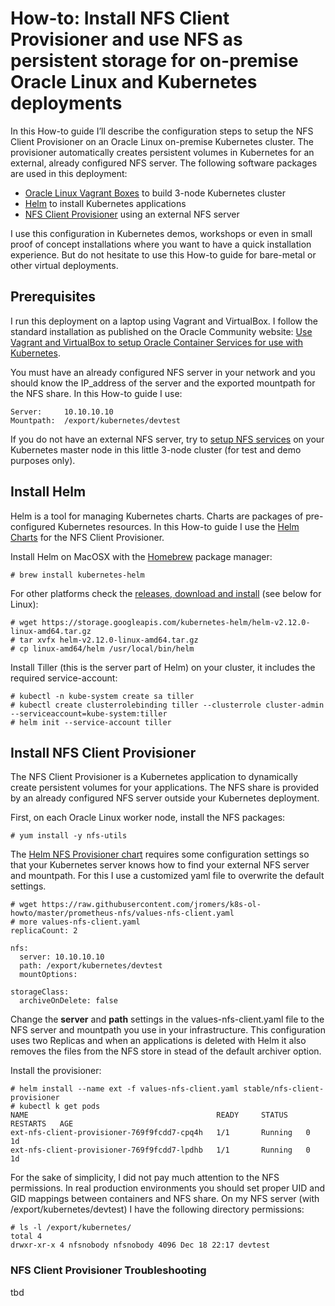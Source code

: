 # How-to: Install NFS Client Provisioner and use NFS as persistent storage for on-premise Oracle Linux and Kubernetes deployments

In this How-to guide I’ll describe the configuration steps to setup the NFS Client Provisioner on an Oracle Linux on-premise Kubernetes cluster. The provisioner automatically creates persistent volumes in Kubernetes for an external, already configured NFS server.  The following software packages are used in this deployment:

* [Oracle Linux Vagrant Boxes](https://github.com/oracle/vagrant-boxes) to build 3-node Kubernetes cluster
* [Helm](https://docs.helm.sh/) to install Kubernetes applications
* [NFS Client Provisioner](https://github.com/helm/charts/tree/master/stable/nfs-client-provisioner) using an external NFS server

I use this configuration in Kubernetes demos, workshops or even in small proof of concept installations where you want to have a quick installation experience. But do not hesitate to use this How-to guide for bare-metal or other virtual deployments.

## Prerequisites

I run this deployment on a laptop using Vagrant and VirtualBox. I follow the standard installation as published on the Oracle Community website: [Use Vagrant and VirtualBox to setup Oracle Container Services for use with Kubernetes](https://community.oracle.com/docs/DOC-1022800). 

You must have an already configured NFS server in your network and you should know the IP_address of the server and the exported mountpath for the NFS share. In this How-to guide I use:
```
Server: 	10.10.10.10
Mountpath: 	/export/kubernetes/devtest
```
If you do not have an external NFS server, try to [setup NFS services](https://docs.oracle.com/cd/E52668_01/E54669/html/ol7-cfgsvr-nfs.html) on your Kubernetes master node in this little 3-node cluster (for test and demo purposes only).

## Install Helm

Helm is a tool for managing Kubernetes charts. Charts are packages of pre-configured Kubernetes resources. In this How-to guide I use the [Helm Charts](https://github.com/helm/charts/tree/master/stable) for the NFS Client Provisioner.

Install Helm on MacOSX with the [Homebrew](https://brew.sh/) package manager:
```
# brew install kubernetes-helm
```
For other platforms check the [releases, download and install](https://github.com/helm/helm/releases) (see below for Linux):
```
# wget https://storage.googleapis.com/kubernetes-helm/helm-v2.12.0-linux-amd64.tar.gz
# tar xvfx helm-v2.12.0-linux-amd64.tar.gz
# cp linux-amd64/helm /usr/local/bin/helm
```

Install Tiller (this is the server part of Helm) on your cluster, it includes the required service-account:
```
# kubectl -n kube-system create sa tiller
# kubectl create clusterrolebinding tiller --clusterrole cluster-admin --serviceaccount=kube-system:tiller
# helm init --service-account tiller
```


## Install NFS Client Provisioner

The NFS Client Provisioner is a Kubernetes application to dynamically create persistent volumes for your applications. The NFS share is provided by an already configured NFS server outside your Kubernetes deployment.

First, on each Oracle Linux worker node, install the NFS packages:
```
# yum install -y nfs-utils
```
The [Helm NFS Provisioner chart](https://github.com/helm/charts/tree/master/stable/nfs-client-provisioner) requires some configuration settings so that your Kubernetes server knows how to find your external NFS server and mountpath. For this I use a customized yaml file to overwrite the default settings. 
```
# wget https://raw.githubusercontent.com/jromers/k8s-ol-howto/master/prometheus-nfs/values-nfs-client.yaml
# more values-nfs-client.yaml 
replicaCount: 2

nfs:
  server: 10.10.10.10
  path: /export/kubernetes/devtest
  mountOptions:

storageClass:
  archiveOnDelete: false
```
Change the **server** and **path** settings in the values-nfs-client.yaml file to the NFS server and mountpath you use in your infrastructure. This configuration uses two Replicas and when an applications is deleted with Helm it also removes the files from the NFS store in stead of the default archiver option.

Install the provisioner:
```
# helm install --name ext -f values-nfs-client.yaml stable/nfs-client-provisioner
# kubectl k get pods
NAME                                          READY     STATUS    RESTARTS   AGE
ext-nfs-client-provisioner-769f9fcdd7-cpq4h   1/1       Running   0          1d
ext-nfs-client-provisioner-769f9fcdd7-lpdhb   1/1       Running   0          1d
```
For the sake of simplicity, I did not pay much attention to the NFS permissions. In real production environments you should set proper UID and GID mappings between containers and NFS share. On my NFS server (with /export/kubernetes/devtest)  I have the following directory permissions:
```
# ls -l /export/kubernetes/
total 4
drwxr-xr-x 4 nfsnobody nfsnobody 4096 Dec 18 22:17 devtest
```
### NFS Client Provisioner Troubleshooting

tbd

